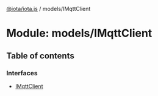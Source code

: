 [@iota/iota.js](../README.md) / models/IMqttClient

# Module: models/IMqttClient

## Table of contents

### Interfaces

- [IMqttClient](../interfaces/models/imqttclient.imqttclient.md)
